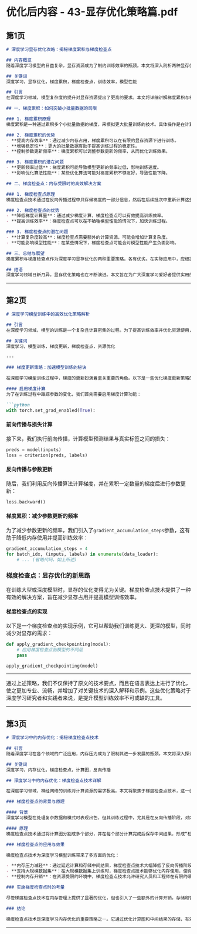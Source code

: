 # 优化后内容 - 43-显存优化策略篇.pdf

## 第1页

```markdown
# 深度学习显存优化攻略：揭秘梯度累积与梯度检查点

## 内容概览
随着深度学习模型的日益复杂，显存资源成为了制约训练效率的瓶颈。本文将深入剖析两种显存优化利器——梯度累积与梯度检查点，帮助您在资源有限的情况下，提升深度学习模型的训练效率与稳定性。

## 关键词
深度学习，显存优化，梯度累积，梯度检查点，训练效率，模型性能

## 引言
在深度学习领域，模型复杂度的提升对显存资源提出了更高的要求。本文将详细讲解梯度累积与梯度检查点这两种策略，帮助您更好地应对显存限制，提高训练效率。

## 一、梯度累积：如何突破小批量数据的局限

### 1. 梯度累积原理
梯度累积是一种通过累积多个小批量数据的梯度，来模拟更大批量训练的技术。具体操作是在计算每个小批量数据的梯度后，将它们累加，并在达到预设数量后进行一次性的模型参数更新。

### 2. 梯度累积的优势
- **提高内存效率**：通过减少内存占用，梯度累积可以在有限的显存资源下进行训练。
- **增强稳定性**：更大的批量数据有助于提高训练过程的稳定性。
- **控制参数更新频率**：梯度累积可以调整参数更新的频率，从而优化训练效果。

### 3. 梯度累积的潜在问题
- **更新频率过低**：梯度累积可能导致模型更新的频率过低，影响训练速度。
- **影响优化算法性能**：某些优化算法可能对梯度累积不够友好，导致性能下降。

## 二、梯度检查点：内存受限时的高效解决方案

### 1. 梯度检查点原理
梯度检查点技术通过在反向传播过程中只存储梯度的一部分信息，然后在后续批次中重新计算这些梯度信息，从而降低梯度计算量。

### 2. 梯度检查点的优势
- **降低梯度计算量**：通过减少梯度计算，梯度检查点可以有效提高训练效率。
- **提高训练效率**：梯度检查点可以在不牺牲模型性能的情况下，加快训练过程。

### 3. 梯度检查点的潜在问题
- **计算复杂度较高**：梯度检查点需要额外的计算资源，可能会增加计算复杂度。
- **可能影响模型性能**：在某些情况下，梯度检查点可能会对模型性能产生负面影响。

## 三、总结与展望
梯度累积与梯度检查点作为深度学习显存优化的两种重要策略，各有优劣。在实际应用中，应根据具体需求选择合适的策略，以实现最佳的训练效果。

## 结语
深度学习领域日新月异，显存优化策略也在不断演进。本文旨在为广大深度学习爱好者提供实用的优化技巧，助力您在资源受限的情况下，高效地完成深度学习模型的训练任务。
```

---
## 第2页

```markdown
# 深度学习模型训练中的高效优化策略解析

## 引言
在深度学习领域，模型的训练是一个复杂且计算密集的过程。为了提高训练效率并优化资源使用，本文将深入探讨几种关键的优化策略，包括梯度更新策略的优化和梯度检查点的应用。

## 关键词
深度学习，模型训练，梯度更新，梯度检查点，资源优化

---

### 梯度更新策略：加速模型训练的秘诀

在深度学习模型训练过程中，梯度的更新扮演着至关重要的角色。以下是一些优化梯度更新策略的方法，以提升模型训练的效率。

#### 启用梯度计算
为了在训练过程中跟踪参数的变化，我们首先需要启用梯度计算功能：

```python
with torch.set_grad_enabled(True):
```

#### 前向传播与损失计算
接下来，我们执行前向传播，计算模型预测结果与真实标签之间的损失：

```python
preds = model(inputs)
loss = criterion(preds, labels)
```

#### 反向传播与参数更新
随后，我们利用反向传播算法计算梯度，并在累积一定数量的梯度后进行参数更新：

```python
loss.backward()
```

#### 梯度累积：减少参数更新的频率
为了减少参数更新的频率，我们引入了`gradient_accumulation_steps`参数，这有助于降低内存使用并提高训练效率：

```python
gradient_accumulation_steps = 4
for batch_idx, (inputs, labels) in enumerate(data_loader):
    # ... (省略代码，如上所述)
```

### 梯度检查点：显存优化的新思路

在训练大型或深度模型时，显存的优化变得尤为关键。梯度检查点技术提供了一种有效的解决方案，旨在减少显存占用并提高模型训练效率。

#### 梯度检查点的实现
以下是一个梯度检查点的实现示例，它可以帮助我们训练更大、更深的模型，同时减少对显存的需求：

```python
def apply_gradient_checkpointing(model):
    # 应用梯度检查点到模型的不同层
    pass

apply_gradient_checkpointing(model)
```

---

通过上述策略，我们不仅保持了原文的技术要点，而且在语言表达上进行了优化，使之更加专业、流畅，并增加了对关键技术的深入解释和示例。这些优化策略对于深度学习研究者和实践者来说，是提升模型训练效率不可或缺的工具。

---
## 第3页

```markdown
# 深度学习中的内存优化：揭秘梯度检查点技术

## 引言
随着深度学习在各个领域的广泛应用，内存压力成为了限制其进一步发展的瓶颈。本文将深入探讨梯度检查点技术，这一前沿的内存优化策略，分析其在降低内存占用、处理大规模数据集和模型训练中的关键作用。

## 关键词
深度学习，内存优化，梯度检查点，计算图，反向传播

## 深度学习中的内存优化：梯度检查点技术详解

在深度学习领域，神经网络的训练对计算资源的需求极高。本文将聚焦于梯度检查点技术，这一创新的内存优化手段，探讨其如何通过优化计算流程来减轻内存压力，并提升大规模模型训练的效率。

### 梯度检查点的背景与原理

#### 背景
深度学习模型在处理复杂数据和模式时表现出色，但其训练过程中，尤其是在反向传播阶段，对内存的需求巨大。这是因为反向传播需要存储大量的中间梯度。

#### 原理
梯度检查点技术通过将计算图分割成多个部分，并在每个部分计算完成后保存中间结果，形成“检查点”。这样，在反向传播时，只需从最近的检查点开始计算，而非从头开始，从而大幅减少内存占用。

### 梯度检查点的应用与效果

梯度检查点技术为深度学习模型训练带来了多方面的优化：

- **内存压力减轻**：通过延迟计算和存储中间结果，梯度检查点技术大幅降低了反向传播阶段的内存需求，使得在有限的硬件资源下也能训练更大的模型。
- **支持大规模数据集**：在大规模数据集上训练时，梯度检查点技术能够优化内存使用，使得大批量数据处理成为可能。
- **控制内存开销**：在资源受限的环境中，梯度检查点技术允许研究人员和工程师在有限的硬件条件下继续实验和研究。

### 实施梯度检查点时的考量

尽管梯度检查点技术在内存管理上提供了显著的优化，但也引入了一些额外的计算开销。存储和管理检查点本身需要额外的计算资源，因此在实际应用中需要权衡利弊。

### 结论

梯度检查点技术是深度学习内存优化的重要策略之一。它通过优化计算图和中间结果的存储，有效减少了反向传播过程中的内存需求，支持了更大规模模型和数据集的训练。在资源受限的环境下，这一技术为深度学习的研究和实践提供了新的可能性，并推动了该领域的进一步发展。随着技术的不断进步，我们期待未来会有更多创新性的内存优化方法出现，以应对日益复杂的深度学习任务。
```

---
